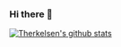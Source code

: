 ### Hi there 👋

<!--
**Therkelsen/Therkelsen** is a ✨ _special_ ✨ repository because its `README.md` (this file) appears on your GitHub profile.

Here are some ideas to get you started:

- 🔭 I’m currently working on ...
- 🌱 I’m currently learning ...
- 👯 I’m looking to collaborate on ...
- 🤔 I’m looking for help with ...
- 💬 Ask me about ...
- 📫 How to reach me: ...
- 😄 Pronouns: ...
- ⚡ Fun fact: ...
-->
[![Therkelsen's github stats](https://github-readme-stats.vercel.app/api?username=Therkelsen&count_private=true)](https://github.com/Therkelsen/github-readme-stats)
